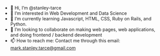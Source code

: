 - 👋 Hi, I’m @stanley-tarce
- 👀 I’m interested in Web Development and Data Science
- 🌱 I’m currently learning Javascript, HTML, CSS, Ruby on Rails, and Python.
- 💞️ I’m looking to collaborate on making web pages, web applications, and doing frontend / backend development
- 📫 How to reach me: Contact me through this email: mark.stanley.tarce@gmail.com

<!---
stanley-tarce/stanley-tarce is a ✨ special ✨ repository because its `README.md` (this file) appears on your GitHub profile.
You can click the Preview link to take a look at your changes.
--->
